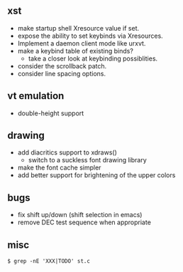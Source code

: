 xst
---

* make startup shell Xresource value if set.
* expose the ability to set keybinds via Xresources.
* Implement a daemon client mode like urxvt.
* make a keybind table of existing binds?
	* take a closer look at keybinding possiblities.
* consider the scrollback patch.
* consider line spacing options.

vt emulation
------------

* double-height support

drawing
-------

* add diacritics support to xdraws()
	* switch to a suckless font drawing library
* make the font cache simpler
* add better support for brightening of the upper colors

bugs
----

* fix shift up/down (shift selection in emacs)
* remove DEC test sequence when appropriate

misc
----

`$ grep -nE 'XXX|TODO' st.c`

